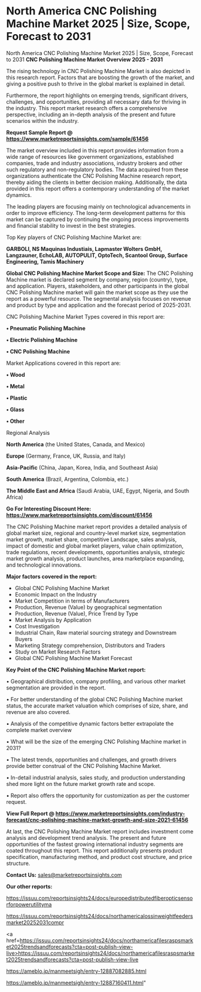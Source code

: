# North America CNC Polishing Machine Market 2025 | Size, Scope, Forecast to 2031
 North America CNC Polishing Machine Market 2025 | Size, Scope, Forecast to 2031
<Strong> CNC Polishing Machine Market Overview 2025 - 2031</strong>

The rising technology in CNC Polishing Machine Market is also depicted in this research report. Factors that are boosting the growth of the market, and giving a positive push to thrive in the global market is explained in detail.

Furthermore, the report highlights on emerging trends, significant drivers, challenges, and opportunities, providing all necessary data for thriving in the industry. This report market research offers a comprehensive perspective, including an in-depth analysis of the present and future scenarios within the industry.

<strong>Request Sample Report @ <a href=https://www.marketreportsinsights.com/sample/61456>https://www.marketreportsinsights.com/sample/61456</a></strong>

The market overview included in this report provides information from a wide range of resources like government organizations, established companies, trade and industry associations, industry brokers and other such regulatory and non-regulatory bodies. The data acquired from these organizations authenticate the CNC Polishing Machine research report, thereby aiding the clients in better decision making. Additionally, the data provided in this report offers a contemporary understanding of the market dynamics.

The leading players are focusing mainly on technological advancements in order to improve efficiency. The long-term development patterns for this market can be captured by continuing the ongoing process improvements and financial stability to invest in the best strategies.

Top Key players of CNC Polishing Machine Market are:

<strong>GARBOLI, NS Maquinas Industiais, Lapmaster Wolters GmbH, Langzauner, EchoLAB, AUTOPULIT, OptoTech, Scantool Group, Surface Engineering, Tamis Machinery</strong>

<strong><b>Global CNC Polishing Machine Market Scope and Size:</b></strong>
The CNC Polishing Machine market is declared segment by company, region (country), type, and application. Players, stakeholders, and other participants in the global CNC Polishing Machine market will gain the market scope as they use the report as a powerful resource. The segmental analysis focuses on revenue and product by type and application and the forecast period of 2025-2031.

CNC Polishing Machine Market Types covered in this report are:

<strong>• Pneumatic Polishing Machine

• Electric Polishing Machine

• CNC Polishing Machine</strong>

Market Applications covered in this report are:

<strong>• Wood

• Metal

• Plastic

• Glass

• Other</strong> 

Regional Analysis

<strong>North America</strong> (the United States, Canada, and Mexico)

<strong>Europe</strong> (Germany, France, UK, Russia, and Italy)

<strong>Asia-Pacific</strong> (China, Japan, Korea, India, and Southeast Asia)

<strong>South America</strong> (Brazil, Argentina, Colombia, etc.)

<strong>The Middle East and Africa</strong> (Saudi Arabia, UAE, Egypt, Nigeria, and South Africa)

<strong>Go For Interesting Discount Here: <a href=https://www.marketreportsinsights.com/discount/61456>https://www.marketreportsinsights.com/discount/61456</a></strong>

The CNC Polishing Machine market report provides a detailed analysis of global market size, regional and country-level market size, segmentation market growth, market share, competitive Landscape, sales analysis, impact of domestic and global market players, value chain optimization, trade regulations, recent developments, opportunities analysis, strategic market growth analysis, product launches, area marketplace expanding, and technological innovations.

<strong><b>Major factors covered in the report:</b></strong>
<ul>
  <li>Global CNC Polishing Machine Market </li>
  <li>Economic Impact on the Industry</li>
  <li>Market Competition in terms of Manufacturers</li>
  <li>Production, Revenue (Value) by geographical segmentation</li>
  <li>Production, Revenue (Value), Price Trend by Type</li>
  <li>Market Analysis by Application</li>
  <li>Cost Investigation</li>
  <li>Industrial Chain, Raw material sourcing strategy and Downstream Buyers</li>
  <li>Marketing Strategy comprehension, Distributors and Traders</li>
  <li>Study on Market Research Factors</li>
  <li>Global CNC Polishing Machine Market Forecast</li>
</ul>

<strong><b>Key Point of the CNC Polishing Machine Market report:</b></strong>

• Geographical distribution, company profiling, and various other market segmentation are provided in the report.

• For better understanding of the global CNC Polishing Machine market status, the accurate market valuation which comprises of size, share, and revenue are also covered.

• Analysis of the competitive dynamic factors better extrapolate the complete market overview

• What will be the size of the emerging CNC Polishing Machine market in 2031?

• The latest trends, opportunities and challenges, and growth drivers provide better construal of the CNC Polishing Machine Market.

• In-detail industrial analysis, sales study, and production understanding shed more light on the future market growth rate and scope.

• Report also offers the opportunity for customization as per the customer request.

<strong><b>View Full Report @ <a href=https://www.marketreportsinsights.com/industry-forecast/cnc-polishing-machine-market-growth-and-size-2021-61456>https://www.marketreportsinsights.com/industry-forecast/cnc-polishing-machine-market-growth-and-size-2021-61456</a></b></strong>


At last, the CNC Polishing Machine Market report includes investment come analysis and development trend analysis. The present and future opportunities of the fastest growing international industry segments are coated throughout this report. This report additionally presents product specification, manufacturing method, and product cost structure, and price structure.

<strong>Contact Us:</strong>
sales@marketreportsinsights.com

<strong>Our other reports:</strong>

<a href=https://issuu.com/reportsinsights24/docs/europedistributedfiberopticsensorforpowerutilityma>https://issuu.com/reportsinsights24/docs/europedistributedfiberopticsensorforpowerutilityma</a>

<a href=https://issuu.com/reportsinsights24/docs/northamericalossinweightfeedersmarket20252031compr>https://issuu.com/reportsinsights24/docs/northamericalossinweightfeedersmarket20252031compr</a>

<a href=https://issuu.com/reportsinsights24/docs/northamericafilesraspsmarket2025trendsandforecasts?cta=post-publish-view-live>https://issuu.com/reportsinsights24/docs/northamericafilesraspsmarket2025trendsandforecasts?cta=post-publish-view-live</a>

<a href=https://ameblo.jp/manmeetsigh/entry-12887082885.html>https://ameblo.jp/manmeetsigh/entry-12887082885.html</a>

<a href=https://ameblo.jp/manmeetsigh/entry-12887160411.html>https://ameblo.jp/manmeetsigh/entry-12887160411.html</a>"
